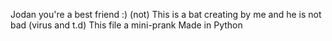 Jodan you're a best friend :) (not) 
This is a bat creating by me
and he is not bad (virus and t.d)
This file a mini-prank
Made in Python
